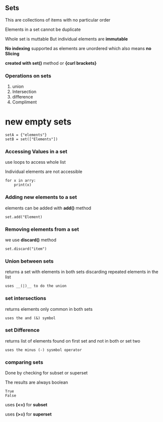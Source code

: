 ## Sets

This are collections of items with no particular order

Elements in a set cannot be duplicate

Whole set is muttable But individual elements are __immutable__

__No indexing__ supported as elements are unordered which also means __no Slicing__

__created with set()__ method or __{curl brackets}__ 

### Operations on sets

1. union
2. Intersection
3. difference 
4. Compliment

# new empty sets

	setA = {"elements"}
	setB = set(["Elements"])

### Accessing Values in a set

use loops to access whole list

Individual elements are not accessible

	for x in arry:
		print(x)

### Adding new elements to a set

elements can be added with __add()__ method

	set.add("Element)

### Removing elements from a set

we use __discard()__ method

	set.discard("item")

### Union between sets 

returns a set with elements in both sets  discarding repeated elements in the list

	uses __(|)__ to do the union

### set intersections

returns elements only common in both sets

	uses the and (&) symbol

### set Difference

returns list of elements found on first set and not in both or set two

	uses the minus (-) sysmbol operator

### comparing sets 

Done by checking for subset or superset 

The results are always boolean 

	True
	False
uses __(<=)__ for __subset__

uses __(>=)__ for __superset__
